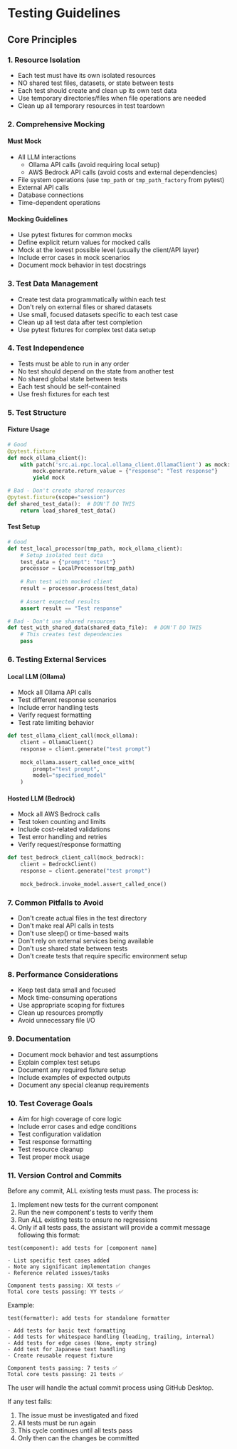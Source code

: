 # Testing Guidelines

## Core Principles

### 1. Resource Isolation
- Each test must have its own isolated resources
- NO shared test files, datasets, or state between tests
- Each test should create and clean up its own test data
- Use temporary directories/files when file operations are needed
- Clean up all temporary resources in test teardown

### 2. Comprehensive Mocking

#### Must Mock
- All LLM interactions
  - Ollama API calls (avoid requiring local setup)
  - AWS Bedrock API calls (avoid costs and external dependencies)
- File system operations (use `tmp_path` or `tmp_path_factory` from pytest)
- External API calls
- Database connections
- Time-dependent operations

#### Mocking Guidelines
- Use pytest fixtures for common mocks
- Define explicit return values for mocked calls
- Mock at the lowest possible level (usually the client/API layer)
- Include error cases in mock scenarios
- Document mock behavior in test docstrings

### 3. Test Data Management
- Create test data programmatically within each test
- Don't rely on external files or shared datasets
- Use small, focused datasets specific to each test case
- Clean up all test data after test completion
- Use pytest fixtures for complex test data setup

### 4. Test Independence
- Tests must be able to run in any order
- No test should depend on the state from another test
- No shared global state between tests
- Each test should be self-contained
- Use fresh fixtures for each test

### 5. Test Structure

#### Fixture Usage
```python
# Good
@pytest.fixture
def mock_ollama_client():
    with patch('src.ai.npc.local.ollama_client.OllamaClient') as mock:
        mock.generate.return_value = {"response": "Test response"}
        yield mock

# Bad - Don't create shared resources
@pytest.fixture(scope="session")
def shared_test_data():  # DON'T DO THIS
    return load_shared_test_data()
```

#### Test Setup
```python
# Good
def test_local_processor(tmp_path, mock_ollama_client):
    # Setup isolated test data
    test_data = {"prompt": "test"}
    processor = LocalProcessor(tmp_path)
    
    # Run test with mocked client
    result = processor.process(test_data)
    
    # Assert expected results
    assert result == "Test response"

# Bad - Don't use shared resources
def test_with_shared_data(shared_data_file):  # DON'T DO THIS
    # This creates test dependencies
    pass
```

### 6. Testing External Services

#### Local LLM (Ollama)
- Mock all Ollama API calls
- Test different response scenarios
- Include error handling tests
- Verify request formatting
- Test rate limiting behavior

```python
def test_ollama_client_call(mock_ollama):
    client = OllamaClient()
    response = client.generate("test prompt")
    
    mock_ollama.assert_called_once_with(
        prompt="test prompt",
        model="specified_model"
    )
```

#### Hosted LLM (Bedrock)
- Mock all AWS Bedrock calls
- Test token counting and limits
- Include cost-related validations
- Test error handling and retries
- Verify request/response formatting

```python
def test_bedrock_client_call(mock_bedrock):
    client = BedrockClient()
    response = client.generate("test prompt")
    
    mock_bedrock.invoke_model.assert_called_once()
```

### 7. Common Pitfalls to Avoid
- Don't create actual files in the test directory
- Don't make real API calls in tests
- Don't use sleep() or time-based waits
- Don't rely on external services being available
- Don't use shared state between tests
- Don't create tests that require specific environment setup

### 8. Performance Considerations
- Keep test data small and focused
- Mock time-consuming operations
- Use appropriate scoping for fixtures
- Clean up resources promptly
- Avoid unnecessary file I/O

### 9. Documentation
- Document mock behavior and test assumptions
- Explain complex test setups
- Document any required fixture setup
- Include examples of expected outputs
- Document any special cleanup requirements

### 10. Test Coverage Goals
- Aim for high coverage of core logic
- Include error cases and edge conditions
- Test configuration validation
- Test response formatting
- Test resource cleanup
- Test proper mock usage

### 11. Version Control and Commits
Before any commit, ALL existing tests must pass. The process is:

1. Implement new tests for the current component
2. Run the new component's tests to verify them
3. Run ALL existing tests to ensure no regressions
4. Only if all tests pass, the assistant will provide a commit message following this format:

```
test(component): add tests for [component name]

- List specific test cases added
- Note any significant implementation changes
- Reference related issues/tasks

Component tests passing: XX tests ✅
Total core tests passing: YY tests ✅
```

Example:
```
test(formatter): add tests for standalone formatter

- Add tests for basic text formatting
- Add tests for whitespace handling (leading, trailing, internal)
- Add tests for edge cases (None, empty string)
- Add test for Japanese text handling
- Create reusable request fixture

Component tests passing: 7 tests ✅
Total core tests passing: 21 tests ✅
```

The user will handle the actual commit process using GitHub Desktop.

If any test fails:
1. The issue must be investigated and fixed
2. All tests must be run again
3. This cycle continues until all tests pass
4. Only then can the changes be committed 